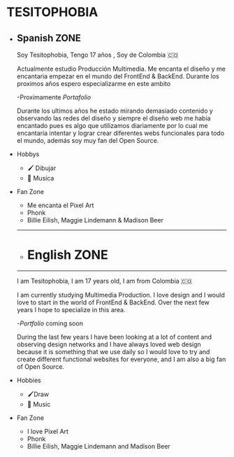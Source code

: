 # **TESITOPHOBIA**

* Spanish ZONE
  -------
  Soy Tesitophobia, Tengo 17 años , Soy de Colombia 🇨🇴
  
  Actualmente estudio Producción Multimedia. Me encanta el diseño y me encantaria empezar en el mundo del FrontEnd & BackEnd. Durante los proximos años espero especializarme en este ambito

  -Proximamente _Portafolio_

  Durante los ultimos años he estado mirando demasiado contenido y observando las redes del diseño y siempre el diseño web me habia encantado pues es algo que utilizamos diariamente por lo cual me encantaria intentar y lograr crear diferentes webs funcionales para todo el mundo, además soy muy fan del Open Source.

* Hobbys
  - 🖌️ Dibujar
  - 🎵 Musica

* Fan Zone
  - Me encanta el Pixel Art
  - Phonk
  - Billie Eilish, Maggie Lindemann & Madison Beer
  -------
  * # English ZONE
  -------

  I am Tesitophobia, I am 17 years old, I am from Colombia 🇨🇴

  I am currently studying Multimedia Production. I love design and I would love to start in the world of FrontEnd & BackEnd. Over the next few years I hope to specialize in this area.

  -_Portfolio_ coming soon

  During the last few years I have been looking at a lot of content and observing design networks and I have always loved web design because it is something that we use daily so I would love to try and create different functional websites for everyone, and I am also a big fan of Open Source.

* Hobbies
  - 🖌️Draw
  - 🎵 Music

* Fan Zone
  - I love Pixel Art
  - Phonk
  - Billie Eilish, Maggie Lindemann and Madison Beer

